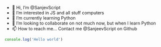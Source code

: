 - 👋 Hi, I’m @SanjevScript
- 👀 I’m interested in JS and all stuff computers
- 🌱 I’m currently learning Python
- 💞️ I’m looking to collaborate on not much now, but when I learn Python
- 📫 How to reach me... Contact me @SanjeevScript on Github

<!---
SanjevScript/SanjevScript is a ✨ special ✨ repository because its `README.md` (this file) appears on your GitHub profile.
You can click the Preview link to take a look at your changes.
--->

``` js
console.log('Hello world')
```
